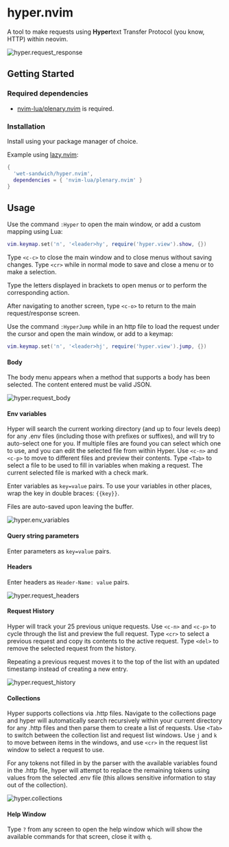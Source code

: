# hyper.nvim

A tool to make requests using **Hyper**text Transfer Protocol (you know, HTTP) within neovim.

![hyper.request_response](https://imgur.com/HUKDiXX.png)

## Getting Started

### Required dependencies

- [nvim-lua/plenary.nvim](https://github.com/nvim-lua/plenary.nvim) is required.

### Installation

Install using your package manager of choice.

Example using [lazy.nvim](https://github.com/folke/lazy.nvim):

```lua
{
  'wet-sandwich/hyper.nvim',
  dependencies = { 'nvim-lua/plenary.nvim' }
}
```

## Usage

Use the command `:Hyper` to open the main window, or add a custom mapping using Lua:

```lua
vim.keymap.set('n', '<leader>hy', require('hyper.view').show, {})
```

Type `<c-c>` to close the main window and to close menus without saving changes. Type `<cr>` while in normal mode to save and close a menu or to make a selection.

Type the letters displayed in brackets to open menus or to perform the corresponding action.

After navigating to another screen, type `<c-o>` to return to the main
request/response screen.

Use the command `:HyperJump` while in an http file to load the request under the cursor and open the main window, or add to a keymap:

```lua
vim.keymap.set('n', '<leader>hj', require('hyper.view').jump, {})
```

#### Body

The body menu appears when a method that supports a body has been selected. The content entered must be valid JSON.

![hyper.request_body](https://imgur.com/w200fdx.png)

#### Env variables

Hyper will search the current working directory (and up to four levels deep) for any .env files (including those with prefixes or suffixes), and will try to auto-select one for you. If multiple files are found you can select which one to use, and you can edit the selected file from within Hyper. Use `<c-n>` and `<c-p>` to move to different files and preview their contents. Type `<Tab>` to select a file to be used to fill in variables when making a request. The current selected file is marked with a check mark.

Enter variables as `key=value` pairs. To use your variables in other places, wrap the key in double braces: `{{key}}`.

Files are auto-saved upon leaving the buffer.

![hyper.env_variables](https://imgur.com/F30OwS9.png)

#### Query string parameters

Enter parameters as `key=value` pairs.

#### Headers

Enter headers as `Header-Name: value` pairs.

![hyper.request_headers](https://imgur.com/xrqvDuO.png)

#### Request History

Hyper will track your 25 previous unique requests. Use `<c-n>` and `<c-p>` to cycle through the list and preview the full request. Type `<cr>` to select a previous request and copy its contents to the active request. Type `<del>` to remove the selected request from the history.

Repeating a previous request moves it to the top of the list with an updated timestamp instead of creating a new entry.

![hyper.request_history](https://imgur.com/fpXRibI.png)

#### Collections

Hyper supports collections via .http files. Navigate to the collections page and hyper will automatically search recursively within your current directory for any .http files and then parse them to create a list of requests. Use `<Tab>` to switch between the collection list and request list windows. Use `j` and `k` to move between items in the windows, and use `<cr>` in the request list window to select a request to use.

For any tokens not filled in by the parser with the available variables found in the .http file, hyper will attempt to replace the remaining tokens using values from the selected .env file (this allows sensitive information to stay out of the collection).

![hyper.collections](https://imgur.com/JC6NEBy.png)

#### Help Window

Type `?` from any screen to open the help window which will show the available commands for that screen, close it with `q`.
